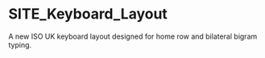 # SITE_Keyboard_Layout
A new ISO UK keyboard layout designed for home row and bilateral bigram typing.
